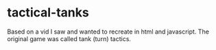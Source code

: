 # tactical-tanks
Based on a vid I saw and wanted to recreate in html and javascript.
The original game was called tank (turn) tactics.
